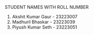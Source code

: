 STUDENT NAMES WITH ROLL NUMBER  
1. Akshit Kumar Gaur - 23223007  
2. Madhuril Bhaskar - 23223039
3. Piyush Kumar Seth - 23223051
